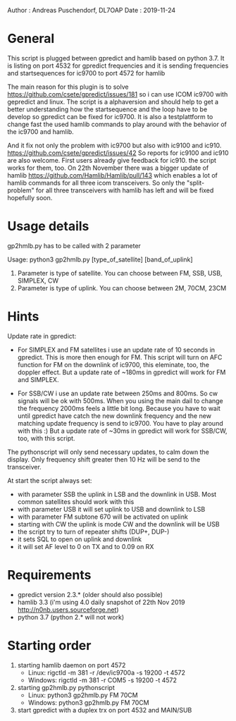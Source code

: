 Author  : Andreas Puschendorf, DL7OAP
Date    : 2019-11-24


# General

This script is plugged between gpredict and hamlib based on python 3.7.
It is listing on port 4532 for gpredict frequencies
and it is sending frequencies and startsequences for ic9700 to port 4572 for hamlib

The main reason for this plugin is to solve https://github.com/csete/gpredict/issues/181
so i can use ICOM ic9700 with gepredict and linux. The script is a alphaversion and should
help to get a better understanding how the startsequence and the loop have to be develop
so gpredict can be fixed for ic9700. It is also a testplattform to change fast the
used hamlib commands to play around with the behavior of the ic9700 and hamlib.

And it fix not only the problem with ic9700 but also with ic9100 and ic910.
https://github.com/csete/gpredict/issues/42
So reports for ic9100 and ic910 are also welcome.
First users already give feedback for ic910. the script works for them, too.
On 22th November there was a bigger update of hamlib https://github.com/Hamlib/Hamlib/pull/143
which enables a lot of hamlib commands for all three icom transceivers. So only the "split-problem" for
all three transceivers with hamlib has left and will be fixed hopefully soon.

# Usage details

gp2hmlb.py has to be called with 2 parameter

Usage: python3 gp2hmlb.py [type_of_satellite] [band_of_uplink]

1. Parameter is type of satellite. You can choose between FM, SSB, USB, SIMPLEX, CW
2. Parameter is type of uplink. You can choose between 2M, 70CM, 23CM


# Hints

Update rate in gpredict:
- For SIMPLEX and FM satellites i use an update rate of 10 seconds in gpredict. This is more then enough for FM.
This script will turn on AFC function for FM  on the downlink of ic9700, this eleminate, too, the doppler effect.
But a update rate of ~180ms in gpredict will work for FM and SIMPLEX.


- For SSB/CW i use an update rate between 250ms and 800ms. So cw signals will be ok with 500ms.
When you using the main dail to change the frequency 2000ms feels a little bit long. Because you have
to wait until gpredict have catch the new downlink frequency and the new matching update frequency is
send to ic9700. You have to play around with this :)
But a update rate of ~30ms in gpredict will work for SSB/CW, too, with this script.

The pythonscript will only send necessary updates, to calm down the display.
Only frequency shift greater then 10 Hz will be send to the transceiver.

At start the script always set:
* with parameter SSB the uplink in LSB and the downlink in USB. Most common satellites should work with this
* with parameter USB it will set uplink to USB and downlink to LSB
* with parameter FM subtone 670 will be activated on uplink
* starting with CW the uplink is mode CW and the downlink will be USB
* the script try to turn of repeater shifts (DUP+, DUP-)
* it sets SQL to open on uplink and downlink
* it will set AF level to 0 on TX and to 0.09 on RX


# Requirements

* gpredict version 2.3.* (older should also possible)
* hamlib 3.3 (i'm using 4.0 daily snapshot of 22th Nov 2019 http://n0nb.users.sourceforge.net)
* python 3.7 (python 2.* will not work)


# Starting order

1. starting hamlib daemon on port 4572
    * Linux:      rigctld -m 381 -r /dev/ic9700a -s 19200 -t 4572
    * Windows:    rigctld -m 381 -r COM5 -s 19200 -t 4572
2. starting gp2hmlb.py pythonscript
    * Linux:      python3 gp2hmlb.py FM 70CM
    * Windows:    python3 gp2hmlb.py FM 70CM
3. start gpredict with a duplex trx on port 4532 and MAIN/SUB